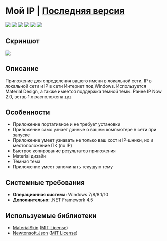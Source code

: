 # Мой IP | [Последняя версия](https://github.com/Zalexanninev15/MyIP/releases/latest)

[![](https://img.shields.io/badge/OS-Windows-informational?logo=windows)](https://github.com/Zalexanninev15/MyIP)
[![](https://img.shields.io/github/v/release/Zalexanninev15/MyIP)](https://github.com/Zalexanninev15/MyIP/releases/latest)
[![](https://img.shields.io/github/downloads/Zalexanninev15/MyIP/total.svg)](https://github.com/Zalexanninev15/MyIP/releases)
[![](https://img.shields.io/badge/license-MIT-blue.svg)](LICENSE)
[![](https://img.shields.io/badge/donate-QIWI-FF8C00.svg)](https://qiwi.com/n/ZALEXANNINEV15)
[![](https://img.shields.io/badge/donate-YooMoney-8B3FFD.svg)](https://yoomoney.ru/to/410015106319420)

## Скриншот
![](https://github.com/Zalexanninev15/MyIP/blob/master/Screenshot.png?raw=true)

## Описание
Приложение для определения вашего имени в локальной сети, IP в локальной сети и IP в сети Интернет под Windows. Используется Material Design, а также имеется поддержка тёмной темы. Ранее IP Now 2.0, ветвь 1.x расположена [тут](https://github.com/Zalexanninev15/IP-Now)

## Особенности
* Приложение портативное и не требует установки
* Приложение само узнает данные о вашем компьютере в сети при запуске
* Приложение умеет узнавать не только ваш хост и IP-шники, но и местоположение ПК (по IP)
* Быстрое копирование результатов приложения
* Material дизайн
* Тёмная тема
* Приложение умеет запоминать текущую тему

## Системные требования
* **Операционная система:** Windows 7/8/8.1/10
* **Дополнительно:** .NET Framework 4.5

## Используемые библиотеки 
* [MaterialSkin](https://github.com/IgnaceMaes/MaterialSkin) ([MIT License](https://github.com/IgnaceMaes/MaterialSkin/blob/master/LICENSE))
* [Newtonsoft.Json](https://github.com/JamesNK/Newtonsoft.Json) ([MIT License](https://github.com/JamesNK/Newtonsoft.Json/blob/master/LICENSE.md))
